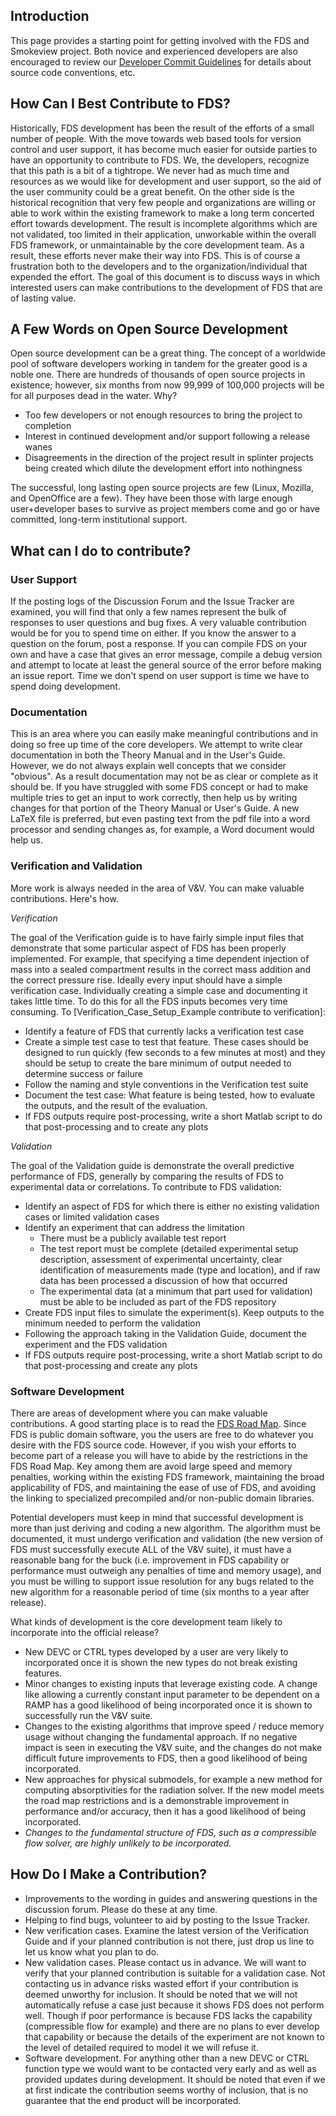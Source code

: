 ## Introduction

This page provides a starting point for getting involved with the FDS and Smokeview project.  Both novice and experienced developers are also encouraged to review our [Developer Commit Guidelines](https://github.com/firemodels/fds/wiki/Developer-Commit-Guidelines) for details about source code conventions, etc.

## How Can I Best Contribute to FDS?

Historically, FDS development has been the result of the efforts of a small number of people.  With the move towards web based tools for version control and user support, it has become much easier for outside parties to have an opportunity to contribute to FDS.  We, the developers, recognize that this path is a bit of a tightrope.  We never had as much time and resources as we would like for development and user support, so the aid of the user community could be a great benefit.  On the other side is the historical recognition that very few people and organizations are willing or able to work within the existing framework to make a long term concerted effort towards development.  The result is incomplete algorithms which are not validated, too limited in their application, unworkable within the overall FDS framework, or unmaintainable by the core development team. As a result, these efforts never make their way into FDS.  This is of course a frustration both to the developers and to the organization/individual that expended the effort.  The goal of this document is to discuss ways in which interested users can make contributions to the development of FDS that are of lasting value.

## A Few Words on Open Source Development

Open source development can be a great thing.  The concept of a worldwide pool of software developers working in tandem for the greater good is a noble one.  There are hundreds of thousands of open source projects in existence; however, six months from now 99,999 of 100,000 projects will be for all purposes dead in the water.  Why?

 * Too few developers or not enough resources to bring the project to completion
 * Interest in continued development and/or support following a release wanes
 * Disagreements in the direction of the project result in splinter projects being created which dilute the development effort into nothingness

The successful, long lasting open source projects are few (Linux, Mozilla, and OpenOffice are a few).  They have been those with large enough user+developer bases to survive as project members come and go or have committed, long-term institutional support.  

## What can I do to contribute?

### User Support

If the posting logs of the Discussion Forum and the Issue Tracker are examined, you will find that only a few names represent the bulk of responses to user questions and bug fixes.  A very valuable contribution would be for you to spend time on either.  If you know the answer to a question on the forum, post a response.  If you can compile FDS on your own and have a case that gives an error message, compile a debug version and attempt to locate at least the general source of the error before making an issue report.  Time we don't spend on user support is time we have to spend doing development.

### Documentation

This is an area where you can easily make meaningful contributions and in doing so free up time of the core developers.  We attempt to write clear documentation in both the Theory Manual and in the User's Guide.  However, we do not always explain well concepts that we consider "obvious".  As a result documentation may not be as clear or complete as it should be.  If you have struggled with some FDS concept or had to make multiple tries to get an input to work correctly, then help us by writing changes for that portion of the Theory Manual or User's Guide.  A new LaTeX file is preferred, but even pasting text from the pdf file into a word processor and sending changes as, for example, a Word document would help us.  

### Verification and Validation

More work is always needed in the area of V&V.  You can make valuable contributions.  Here's how.  

_Verification_

The goal of the Verification guide is to have fairly simple input files that demonstrate that some particular aspect of FDS has been properly implemented.  For example, that specifying a time dependent injection of mass into a sealed compartment results in the correct mass addition and the correct pressure rise.  Ideally every input should have a simple verification case.  Individually creating a simple case and documenting it takes little time.  To do this for all the FDS inputs becomes very time consuming.  To [Verification_Case_Setup_Example contribute to verification]: 

  * Identify a feature of FDS that currently lacks a verification test case
  * Create a simple test case to test that feature.  These cases should be designed to run quickly (few seconds to a few minutes at most) and they should be setup to create the bare minimum of output needed to determine success or failure
  * Follow the naming and style conventions in the Verification test suite 
  * Document the test case: What feature is being tested, how to evaluate the outputs, and the result of the evaluation.
  * If FDS outputs require post-processing, write a short Matlab script to do that post-processing and to create any plots
 
_Validation_

The goal of the Validation guide is demonstrate the overall predictive performance of FDS, generally by comparing the results of FDS to experimental data or correlations.  To contribute to FDS validation:

  * Identify an aspect of FDS for which there is either no existing validation cases or limited validation cases
  * Identify an experiment that can address the limitation
    * There must be a publicly available test report 
    * The test report must be complete (detailed experimental setup description, assessment of experimental uncertainty, clear identification of measurements made (type and location), and if raw data has been processed a discussion of how that occurred
    * The experimental data (at a minimum that part used for validation) must be able to be included as part of the FDS repository
  * Create FDS input files to simulate the experiment(s). Keep outputs to the minimum needed to perform the validation 
  * Following the approach taking in the Validation Guide, document the experiment and the FDS validation
  * If FDS outputs require post-processing, write a short Matlab script to do that post-processing and create any plots

### Software Development

There are areas of development where you can make valuable contributions.  A good starting place is to read the [FDS Road Map](https://github.com/firemodels/fds/wiki/FDS-Road-Map).  Since FDS is public domain software, you the users are free to do whatever you desire with the FDS source code.  However, if you wish your efforts to become part of a release you will have to abide by the restrictions in the FDS Road Map.  Key among them are avoid large speed and memory penalties, working within the existing FDS framework, maintaining the broad applicability of FDS, and maintaining the ease of use of FDS, and avoiding the linking to specialized precompiled and/or non-public domain libraries.

Potential developers must keep in mind that successful development is more than just deriving and coding a new algorithm.  The algorithm must be documented, it must undergo verification and validation (the new version of FDS must successfully execute ALL of the V&V suite), it must have a reasonable bang for the buck (i.e. improvement in FDS capability or performance must outweigh any penalties of time and memory usage), and you must be willing to support issue resolution for any bugs related to the new algorithm for a reasonable period of time (six months to a year after release).

What kinds of development is the core development team likely to incorporate into the official release?  

  * New DEVC or CTRL types developed by a user are very likely to incorporated once it is shown the new types do not break existing features.
  * Minor changes to existing inputs that leverage existing code.  A change like allowing a currently constant input parameter to be dependent on a RAMP has a good likelihood of being incorporated once it is shown to successfully run the V&V suite.
  * Changes to the existing algorithms that improve speed / reduce memory usage without changing the fundamental approach.  If no negative impact is seen in executing the V&V suite, and the changes do not make difficult future improvements to FDS, then a good likelihood of being incorporated.
  * New approaches for physical submodels, for example a new method for computing absorptivities for the radiation solver.  If the new model meets the road map restrictions and is a demonstrable improvement in performance and/or accuracy, then it has a good likelihood of being incorporated.
  * *Changes to the fundamental structure of FDS, such as a compressible flow solver, are highly unlikely to be incorporated.*

## How Do I Make a Contribution?

  * Improvements to the wording in guides and answering questions in the discussion forum.  Please do these at any time.
  * Helping to find bugs, volunteer to aid by posting to the Issue Tracker.  
  * New verification cases.  Examine the latest version of the Verification Guide and if your planned contribution is not there, just drop us line to let us know what you plan to do.  
  * New validation cases.  Please contact us in advance.  We will want to verify that your planned contribution is suitable for a validation case.  Not contacting us in advance risks wasted effort if your contribution is deemed unworthy for inclusion.  It should be noted  that we will not automatically refuse a case just because it shows FDS does not perform well.  Though if poor performance is because FDS lacks the capability (compressible flow for example) and there are no plans to ever develop that capability or because the details of the experiment are not known to the level of detailed required to model it we will refuse it.
  * Software development.  For anything other than a new DEVC or CTRL function type we would want to be contacted very early and as well as provided updates during development.  It should be noted that even if we at first indicate the contribution seems worthy of inclusion, that is no guarantee that the end product will be incorporated.
